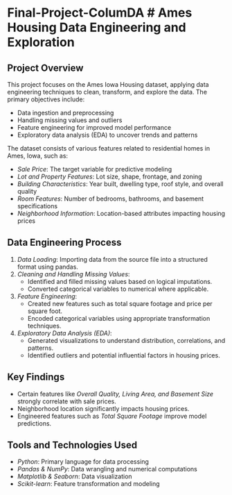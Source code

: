 # Final-Project-ColumDA # Ames Housing Data Engineering and Exploration

## Project Overview
This project focuses on the Ames Iowa Housing dataset, applying data engineering techniques to clean, transform, and explore the data. The primary objectives include:

- Data ingestion and preprocessing
- Handling missing values and outliers
- Feature engineering for improved model performance
- Exploratory data analysis (EDA) to uncover trends and patterns

The dataset consists of various features related to residential homes in Ames, Iowa, such as:
- *Sale Price*: The target variable for predictive modeling
- *Lot and Property Features*: Lot size, shape, frontage, and zoning
- *Building Characteristics*: Year built, dwelling type, roof style, and overall quality
- *Room Features*: Number of bedrooms, bathrooms, and basement specifications
- *Neighborhood Information*: Location-based attributes impacting housing prices

## Data Engineering Process
1. *Data Loading*: Importing data from the source file into a structured format using pandas.
2. *Cleaning and Handling Missing Values*:
   - Identified and filled missing values based on logical imputations.
   - Converted categorical variables to numerical where applicable.
3. *Feature Engineering*:
   - Created new features such as total square footage and price per square foot.
   - Encoded categorical variables using appropriate transformation techniques.
4. *Exploratory Data Analysis (EDA)*:
   - Generated visualizations to understand distribution, correlations, and patterns.
   - Identified outliers and potential influential factors in housing prices.

## Key Findings
- Certain features like *Overall Quality, Living Area, and Basement Size* strongly correlate with sale prices.
- Neighborhood location significantly impacts housing prices.
- Engineered features such as *Total Square Footage* improve model predictions.

## Tools and Technologies Used
- *Python*: Primary language for data processing
- *Pandas & NumPy*: Data wrangling and numerical computations
- *Matplotlib & Seaborn*: Data visualization
- *Scikit-learn*: Feature transformation and modeling
